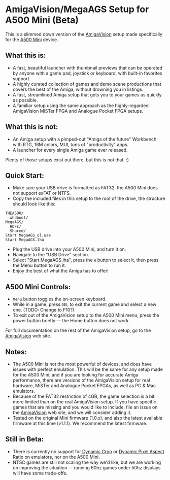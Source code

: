 # AmigaVision/MegaAGS Setup for A500 Mini (Beta)

This is a slimmed down version of the [AmigaVision] setup made specifically for the [A500 Mini] device.


## What this is:

* A fast, beautiful launcher with thumbnail previews that can be operated by anyone with a game pad, joystick or keyboard, with built-in favorites support.
* A highly curated collection of games and demo scene productions that covers the best of the Amiga, without drowning you in listings.
* A fast, streamlined Amiga setup that gets you to your games as quickly as possible.
* A familiar setup using the same approach as the highly-regarded AmigaVision MiSTer FPGA and Analogue Pocket FPGA setups.


## What this is not:

* An Amiga setup with a pimped-out "Amiga of the future" Workbench with RTG, 16M colors, MUI, tons of "productivity" apps. 
* A launcher for every single Amiga game ever released.

Plenty of those setups exist out there, but this is not that. :)


## Quick Start:

* Make sure your USB drive is formatted as FAT32, the A500 Mini does not support exFAT or NTFS.
* Copy the included files in this setup to the root of the drive, the structure should look like this:

```
THEA500/
  whdboot/
MegaAGS/
  HDFs/
  Shared/
Start MegaAGS_ol.uae
Start MegaAGS.lha
```

* Plug the USB drive into your A500 Mini, and turn it on.
* Navigate to the "USB Drive" section.
* Select "Start MegaAGS.lha", press the `A` button to select it, then press the Menu button to run it.
* Enjoy the best of what the Amiga has to offer!


## A500 Mini Controls:

* `Menu` button toggles the on-screen keyboard. 
* While in a game, press `DEL` to exit the current game and select a new one. (TODO: Change to F10?)
* To exit out of the AmigaVision setup to the A500 Mini menu, press the power button briefly — the Home button does not work.

For full documentation on the rest of the AmigaVision setup, go to the [AmigaVision] web site.


## Notes:

* The A500 Mini is not the most powerful of devices, and does have issues with perfect emulation. This will be the same for any setup made for the A500 Mini, and if you are looking for accurate Amiga performance, there are versions of the AmigaVision setup for real hardware, MiSTer and Analogue Pocket FPGAs, as well as PC & Mac emulators.
* Because of the FAT32 restriction of 4GB, the game selection is a bit more limited than on the real AmigaVision setup. If you have specific games that are missing and you would like to include, file an issue on the [AmigaVision] web site, and we will consider adding it.
* Tested on the original Mini firmware (1.0.x), and also the latest available firmware at this time (v1.1.1). We recommend the latest firmware.

## Still in Beta:

* There is currently no support for [Dynamic Crop] or [Dynamic Pixel Aspect] Ratio on emulators, nor on the A500 Mini.
* NTSC games are still not scaling the way we'd like, but we are working on improving the situation -- running 60hz games under 50hz displays will have some trade-offs.


[AmigaVision]:https://amiga.vision
[A500 Mini]:https://retrogames.biz/products/thea500-mini/
[Dynamic Crop]:https://amiga.vision/5x
[Dynamic Pixel Aspect]:https://amiga.vision/sachs
